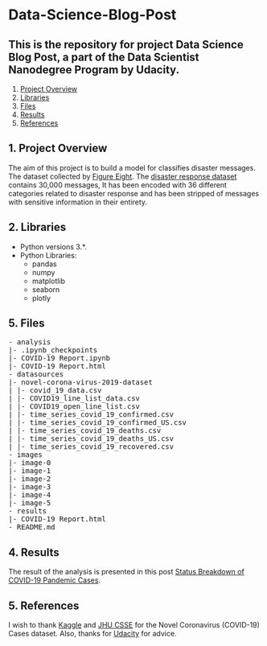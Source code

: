 # Data-Science-Blog-Post
This is the repository for project Data Science Blog Post, a part of the Data Scientist Nanodegree Program by Udacity.
------

1. [Project Overview](#ProjectOverview)
2. [Libraries](#libraries)
3. [Files](#files)
4. [Results](#results)
5. [References](#references)

## 1. Project Overview <a name="ProjectOverview"></a> 
The aim of this project is to build a model for classifies disaster messages. The dataset collected by [Figure Eight](https://www.figure-eight.com/). The [disaster response dataset](https://www.figure-eight.com/dataset/combined-disaster-response-data/) contains 30,000 messages, It has been encoded with 36 different categories related to disaster response and has been stripped of messages with sensitive information in their entirety.   

## 2. Libraries <a name="libraries"></a>

- Python versions 3.*.
- Python Libraries:
    - pandas
    - numpy
	- matplotlib
    - seaborn
    - plotly
  
## 5. Files <a name="files"></a>
<pre>
- analysis
|- .ipynb_checkpoints
|- COVID-19 Report.ipynb
|- COVID-19 Report.html
- datasources
|- novel-corona-virus-2019-dataset
| |- covid_19_data.csv
| |- COVID19_line_list_data.csv
| |- COVID19_open_line_list.csv
| |- time_series_covid_19_confirmed.csv
| |- time_series_covid_19_confirmed_US.csv
| |- time_series_covid_19_deaths.csv
| |- time_series_covid_19_deaths_US.csv
| |- time_series_covid_19_recovered.csv
- images
|- image-0
|- image-1
|- image-2
|- image-3
|- image-4
|- image-5
- results
|- COVID-19 Report.html
- README.md
</pre>

## 4. Results <a name="results"></a> 
The result of the analysis is presented in this post [Status Breakdown of COVID-19 Pandemic Cases](https://medium.com/@think.ai/status-breakdown-of-covid-19-pandemic-cases-3fc963e077f8).

## 5. References <a name="references"></a> 
I wish to thank [Kaggle](https://www.kaggle.com) and [JHU CSSE](https://github.com/CSSEGISandData/COVID-19) for the Novel Coronavirus (COVID-19) Cases dataset. 
Also, thanks for [Udacity](https://www.udacity.com) for advice.
